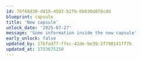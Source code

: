 ```yaml
---
id: 70f68d30-dd19-4503-b2fb-6b030d878cdd
blueprint: capsule
title: 'New capsule'
unlock_date: '2025-07-27'
message: 'Some information inside the new capsule'
early_unlock: false
updated_by: 17bfad77-ffec-42de-be39-2f790141ff7b
updated_at: 1753675250
---
```

